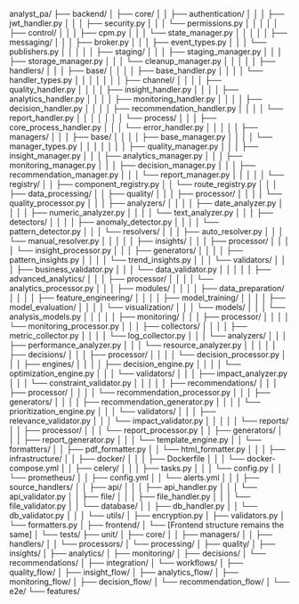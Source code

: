 analyst_pa/
├── backend/
│   ├── core/
│   │   ├── authentication/
│   │   │   ├── jwt_handler.py
│   │   │   ├── security.py
│   │   │   └── permissions.py
│   │   │
│   │   ├── control/
│   │   │   ├── cpm.py
│   │   │   └── state_manager.py
│   │   │
│   │   ├── messaging/
│   │   │   ├── broker.py
│   │   │   ├── event_types.py
│   │   │   └── publishers.py
│   │   │
│   │   ├── staging/
│   │   │   ├── staging_manager.py
│   │   │   ├── storage_manager.py
│   │   │   └── cleanup_manager.py
│   │   │
│   │   ├── handlers/
│   │   │   ├── base/
│   │   │   │   ├── base_handler.py
│   │   │   │   └── handler_types.py
│   │   │   │
│   │   │   ├── channel/
│   │   │   │   ├── quality_handler.py
│   │   │   │   ├── insight_handler.py
│   │   │   │   ├── analytics_handler.py
│   │   │   │   ├── monitoring_handler.py
│   │   │   │   ├── decision_handler.py
│   │   │   │   ├── recommendation_handler.py
│   │   │   │   └── report_handler.py
│   │   │   │
│   │   │   └── process/
│   │   │       ├── core_process_handler.py
│   │   │       └── error_handler.py
│   │   │
│   │   ├── managers/
│   │   │   ├── base/
│   │   │   │   ├── base_manager.py
│   │   │   │   └── manager_types.py
│   │   │   │
│   │   │   ├── quality_manager.py
│   │   │   ├── insight_manager.py
│   │   │   ├── analytics_manager.py
│   │   │   ├── monitoring_manager.py
│   │   │   ├── decision_manager.py
│   │   │   ├── recommendation_manager.py
│   │   │   └── report_manager.py
│   │   │
│   │   └── registry/
│   │       ├── component_registry.py
│   │       └── route_registry.py
│   │
│   ├── data_processing/
│   │   ├── quality/
│   │   │   ├── processor/
│   │   │   │   └── quality_processor.py
│   │   │   ├── analyzers/
│   │   │   │   ├── date_analyzer.py
│   │   │   │   ├── numeric_analyzer.py
│   │   │   │   └── text_analyzer.py
│   │   │   ├── detectors/
│   │   │   │   ├── anomaly_detector.py
│   │   │   │   └── pattern_detector.py
│   │   │   └── resolvers/
│   │   │       ├── auto_resolver.py
│   │   │       └── manual_resolver.py
│   │   │
│   │   ├── insights/
│   │   │   ├── processor/
│   │   │   │   └── insight_processor.py
│   │   │   ├── generators/
│   │   │   │   ├── pattern_insights.py
│   │   │   │   └── trend_insights.py
│   │   │   └── validators/
│   │   │       ├── business_validator.py
│   │   │       └── data_validator.py
│   │   │
│   │   ├── advanced_analytics/
│   │   │   ├── processor/
│   │   │   │   └── analytics_processor.py
│   │   │   ├── modules/
│   │   │   │   ├── data_preparation/
│   │   │   │   ├── feature_engineering/
│   │   │   │   ├── model_training/
│   │   │   │   ├── model_evaluation/
│   │   │   │   └── visualization/
│   │   │   └── models/
│   │   │       └── analysis_models.py
│   │   │
│   │   ├── monitoring/
│   │   │   ├── processor/
│   │   │   │   └── monitoring_processor.py
│   │   │   ├── collectors/
│   │   │   │   ├── metric_collector.py
│   │   │   │   └── log_collector.py
│   │   │   └── analyzers/
│   │   │       ├── performance_analyzer.py
│   │   │       └── resource_analyzer.py
│   │   │
│   │   ├── decisions/
│   │   │   ├── processor/
│   │   │   │   └── decision_processor.py
│   │   │   ├── engines/
│   │   │   │   ├── decision_engine.py
│   │   │   │   └── optimization_engine.py
│   │   │   └── validators/
│   │   │       ├── impact_analyzer.py
│   │   │       └── constraint_validator.py
│   │   │
│   │   ├── recommendations/
│   │   │   ├── processor/
│   │   │   │   └── recommendation_processor.py
│   │   │   ├── generators/
│   │   │   │   ├── recommendation_generator.py
│   │   │   │   └── prioritization_engine.py
│   │   │   └── validators/
│   │   │       ├── relevance_validator.py
│   │   │       └── impact_validator.py
│   │   │
│   │   └── reports/
│   │       ├── processor/
│   │       │   └── report_processor.py
│   │       ├── generators/
│   │       │   ├── report_generator.py
│   │       │   └── template_engine.py
│   │       └── formatters/
│   │           ├── pdf_formatter.py
│   │           └── html_formatter.py
│   │
│   ├── infrastructure/
│   │   ├── docker/
│   │   │   ├── Dockerfile
│   │   │   └── docker-compose.yml
│   │   ├── celery/
│   │   │   ├── tasks.py
│   │   │   └── config.py
│   │   └── prometheus/
│   │       ├── config.yml
│   │       └── alerts.yml
│   │
│   ├── source_handlers/
│   │   ├── api/
│   │   │   ├── api_handler.py
│   │   │   └── api_validator.py
│   │   ├── file/
│   │   │   ├── file_handler.py
│   │   │   └── file_validator.py
│   │   └── database/
│   │       ├── db_handler.py
│   │       └── db_validator.py
│   │
│   └── utils/
│       ├── encryption.py
│       ├── validators.py
│       └── formatters.py
│
├── frontend/
│   └── [Frontend structure remains the same]
│
└── tests/
    ├── unit/
    │   ├── core/
    │   │   ├── managers/
    │   │   ├── handlers/
    │   │   └── processors/
    │   └── processing/
    │       ├── quality/
    │       ├── insights/
    │       ├── analytics/
    │       ├── monitoring/
    │       ├── decisions/
    │       └── recommendations/
    │
    ├── integration/
    │   └── workflows/
    │       ├── quality_flow/
    │       ├── insight_flow/
    │       ├── analytics_flow/
    │       ├── monitoring_flow/
    │       ├── decision_flow/
    │       └── recommendation_flow/
    │
    └── e2e/
        └── features/